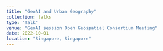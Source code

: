 ```yaml
---
title: "GeoAI and Urban Geography"
collection: talks
type: "Talk"
venue: "GeoAI session Open Geospatial Consortium Meeting"
date: 2022-10-01
location: "Singapore, Singapore"
---
```


